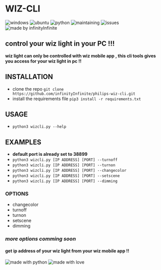 # WIZ-CLI
![windows](https://img.shields.io/badge/Windows-0078D6?style=for-the-badge&logo=windows&logoColor=white)
![ubuntu](https://img.shields.io/badge/Ubuntu-E95420?style=for-the-badge&logo=ubuntu&logoColor=white)
![python](https://img.shields.io/badge/Python-3776AB?style=for-the-badge&logo=python&logoColor=white)
![maintaining](https://img.shields.io/badge/Maintained%3F-yes-green.svg)
![issues](https://img.shields.io/codeclimate/issues/infinityInfinite/philips-wiz-cli)
![made by infinityInfinite](https://img.shields.io/badge/Made%20By-infinityInfinite-red)

## control your wiz light in your PC !!!
**wiz light can only be controlled with wiz mobile app , this cli tools gives you access for your wiz light in pc !!**

## INSTALLATION
+ clone the repo
`git clone https://github.com/infinityInfinite/philips-wiz-cli.git`
+ install the requirements file
`pip3 install -r requirements.txt`

## USAGE
+ `python3 wizcli.py --help`

## EXAMPLES
+ **default port is already set to 38899**
+ `python3 wizcli.py [IP ADDRESS] [PORT] --turnoff` 
+ `python3 wizcli.py [IP ADDRESS] [PORT] --turnon`
+ `python3 wizcli.py [IP ADDRESS] [PORT] --changecolor`
+ `python3 wizcli.py [IP ADDRESS] [PORT] --setscene`
+ `python3 wizcli.py [IP ADDRESS] [PORT] --dimming`


### OPTIONS
+ changecolor
+ turnoff
+ turnon
+ setscene
+ dimming
### *more options comming soon*

#### get ip address of your wiz light from your wiz mobile app !!


![made with python](http://ForTheBadge.com/images/badges/made-with-python.svg)
![made with love](http://ForTheBadge.com/images/badges/built-with-love.svg)


